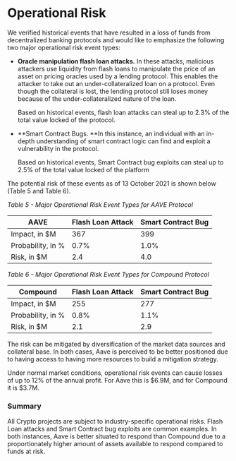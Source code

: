 # Operational Risk

We verified historical events that have resulted in a loss of funds from decentralized banking protocols and would like to emphasize the following two major operational risk event types:

*   **Oracle manipulation flash loan attacks.** In these attacks, malicious attackers use liquidity from flash loans to manipulate the price of an asset on pricing oracles used by a lending protocol. This enables the attacker to take out an under-collateralized loan on a protocol. Even though the collateral is lost, the lending protocol still loses money because of the under-collateralized nature of the loan.

    Based on historical events, flash loan attacks can steal up to 2.3% of the total value locked of the protocol.
*   **Smart Contract Bugs. **In this instance, an individual with an in-depth understanding of smart contract logic can find and exploit a vulnerability in the protocol.

    Based on historical events, Smart Contract bug exploits can steal up to 2.5% of the total value locked of the platform

The potential risk of these events as of 13 October 2021 is shown below (Table 5 and Table 6).

_Table 5 - Major Operational Risk Event Types for AAVE Protocol_

| AAVE              | Flash Loan Attack | Smart Contract Bug |
| ----------------- | ----------------- | ------------------ |
| Impact, in $M     | 367               | 399                |
| Probability, in % | 0.7%              | 1.0%               |
| Risk, in $M       | 2.4               | 4.0                |

_Table 6 - Major Operational Risk Event Types for Compound Protocol_

| Compound          | Flash Loan Attack | Smart Contract Bug |
| ----------------- | ----------------- | ------------------ |
| Impact, in $M     | 255               | 277                |
| Probability, in % | 0.8%              | 1.1%               |
| Risk, in $M       | 2.1               | 2.9                |

The risk can be mitigated by diversification of the market data sources and collateral base. In both cases, Aave is perceived to be better positioned due to having access to having more resources to build a mitigation strategy.&#x20;

Under normal market conditions, operational risk events can cause losses of up to 12% of the annual profit. For Aave this is $6.9M, and for Compound it is $3.7M.

### Summary&#x20;

All Crypto projects are subject to industry-specific operational risks. Flash Loan attacks and Smart Contract bug exploits are common examples. In both instances, Aave is better situated to respond than Compound due to a proportionately higher amount of assets available to respond compared to funds at risk.
